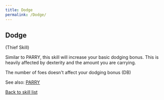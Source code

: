 ```yaml
---
title: Dodge
permalink: /Dodge/
---
```


## Dodge

(Thief Skill)

Similar to PARRY, this skill will increase your basic dodging bonus.
This is heavily affected by dexterity and the amount you are carrying.

The number of foes doesn't affect your dodging bonus (DB)

See also: [PARRY](PARRY "wikilink")

[Back to skill list](Skill "wikilink")